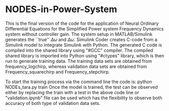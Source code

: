# NODES-in-Power-System
This is the final version of the code for the application of Neural Ordinary Differential Equations for the Simplified Power system Frequency Dynamics system without controller gain. 
The system setup in MATLAB/Simulink generates the ``true'' $\Delta\omega$ and $\Delta\dot{\omega}$. Simulink Coder creates C-code from a Simulink model to integrate Simulink with Python. The generated C code is compiled into the shared library using "#GCC" compiler. The compiled shared library is imported into Python using "#ctypes" library, which is then run to generate training data. The training data sets are obtained from frequency_logchirp, whereas validation data sets are obtained from Frequency_squarechirp and Frequency_stepchirp. 

To start the training process via the command line the code is: python NODEs_tara.py train
Once the model is trained, the test can be observed either by replacing the train with a test in the above code line or "validation.ipynb" file can be used which has the flexibility to observe both accuracy of both type of validation data sets. 
